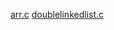 [arr.c](https://github.com/19ecb132/19ECB132/blob/main/arr.c)
[doublelinkedlist.c](https://github.com/19ecb132/19ECB132/blob/main/doublelinkedlist.c)
